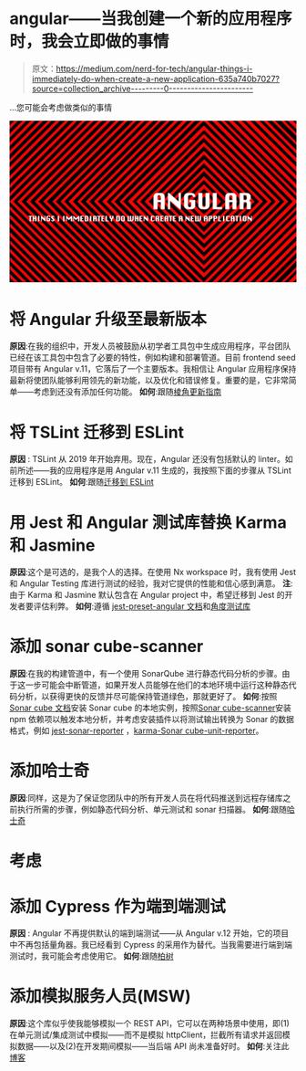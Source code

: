 # angular——当我创建一个新的应用程序时，我会立即做的事情

> 原文：<https://medium.com/nerd-for-tech/angular-things-i-immediately-do-when-create-a-new-application-635a740b7027?source=collection_archive---------0----------------------->

…您可能会考虑做类似的事情

![](img/0dc749431e5b9db51edd15cbd2b523cd.png)

# 将 Angular 升级至最新版本

**原因**:在我的组织中，开发人员被鼓励从初学者工具包中生成应用程序，平台团队已经在该工具包中包含了必要的特性，例如构建和部署管道。目前 frontend seed 项目带有 Angular v.11，它落后了一个主要版本。我相信让 Angular 应用程序保持最新将使团队能够利用领先的新功能，以及优化和错误修复。重要的是，它非常简单——考虑到还没有添加任何功能。
**如何**:跟随[棱角更新指南](https://update.angular.io/)

# 将 TSLint 迁移到 ESLint

**原因** : TSLint 从 2019 年开始弃用。现在，Angular 还没有包括默认的 linter。如前所述——我的应用程序是用 Angular v.11 生成的，我按照下面的步骤从 TSLint 迁移到 ESLint。
**如何**:跟随[迁移到 ESLint](https://www.youtube.com/watch?v=IDBdtQlugtw&t=108s)

# 用 Jest 和 Angular 测试库替换 Karma 和 Jasmine

**原因**:这个是可选的，是我个人的选择。在使用 Nx workspace 时，我有使用 Jest 和 Angular Testing 库进行测试的经验，我对它提供的性能和信心感到满意。
**注**:由于 Karma 和 Jasmine 默认包含在 Angular project 中，希望迁移到 Jest 的开发者要评估利弊。
**如何**:遵循 [jest-preset-angular 文档](https://thymikee.github.io/jest-preset-angular/docs/getting-started/installation/)和[角度测试库](https://testing-library.com/docs/angular-testing-library/intro/)

# 添加 sonar cube-scanner

**原因**:在我的构建管道中，有一个使用 SonarQube 进行静态代码分析的步骤。由于这一步可能会中断管道，如果开发人员能够在他们的本地环境中运行这种静态代码分析，以获得更快的反馈并尽可能保持管道绿色，那就更好了。
**如何**:按照[Sonar cube 文档](https://docs.sonarqube.org/latest/setup/get-started-2-minutes/)安装 Sonar cube 的本地实例，按照[Sonar cube-scanner](https://github.com/bellingard/sonar-scanner-npm)安装 npm 依赖项以触发本地分析，并考虑安装插件以将测试输出转换为 Sonar 的数据格式，例如 [jest-sonar-reporter](https://github.com/3dmind/jest-sonar-reporter) ，[karma-Sonar cube-unit-reporter](https://github.com/tornaia/karma-sonarqube-unit-reporter)。

# 添加哈士奇

**原因**:同样，这是为了保证您团队中的所有开发人员在将代码推送到远程存储库之前执行所需的步骤，例如静态代码分析、单元测试和 sonar 扫描器。
**如何**:跟随[哈士奇](https://github.com/typicode/husky)

# 考虑

# 添加 Cypress 作为端到端测试

**原因** : Angular 不再提供默认的端到端测试——从 Angular v.12 开始，它的项目中不再包括量角器。我已经看到 Cypress 的采用作为替代。当我需要进行端到端测试时，我可能会考虑使用它。
**如何**:跟随[柏树](https://docs.cypress.io/guides/migrating-to-cypress/protractor#Introduction)

# 添加模拟服务人员(MSW)

**原因**:这个库似乎使我能够模拟一个 REST API，它可以在两种场景中使用，即(1)在单元测试/集成测试中模拟——而不是模拟 httpClient，拦截所有请求并返回模拟数据——以及(2)在开发期间模拟——当后端 API 尚未准备好时。
**如何**:关注此[博客](https://timdeschryver.dev/blog/using-msw-in-an-angular-project#jest-tests)